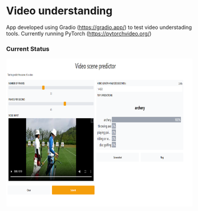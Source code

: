 # Video understanding

App developed using Gradio (https://gradio.app/) to test video understading tools. Currently running PyTorch (https://pytorchvideo.org/)

### Current Status ###
<p align="center">
  <img src="https://github.com/agarciagoni/video_understanding/blob/main/examples/status.PNG" width="700" height="400">
  </p>
